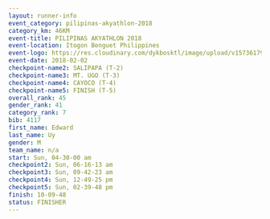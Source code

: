 ```yaml
---
layout: runner-info 
event_category: pilipinas-akyathlon-2018 
category_km: 46KM 
event-title: PILIPINAS AKYATHLON 2018 
event-location: Itogon Benguet Philippines 
event-logo: https://res.cloudinary.com/dykbosktl/image/upload/v1573617968/Logo/akyathlon-logo-new_ifndai.png 
event-date: 2018-02-02 
checkpoint-name2: SALIPAPA (T-2) 
checkpoint-name3: MT. UGO (T-3) 
checkpoint-name4: CAYOCO (T-4) 
checkpoint-name5: FINISH (T-5) 
overall_rank: 45
gender_rank: 41
category_rank: 7
bib: 4117
first_name: Edward
last_name: Uy
gender: M
team_name: n/a
start: Sun, 04-30-00 am
checkpoint2: Sun, 06-16-13 am
checkpoint3: Sun, 09-42-23 am
checkpoint4: Sun, 12-49-25 pm
checkpoint5: Sun, 02-39-48 pm
finish: 10-09-48
status: FINISHER
---
```

